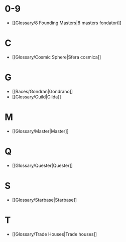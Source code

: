 
# 0-9

- [[Glossary/8 Founding Masters|8 masters fondatori]]

# C

- [[Glossary/Cosmic Sphere|Sfera cosmica]]

# G

- [[Races/Gondran|Gondrano]]
- [[Glossary/Guild|Gilda]]

# M

- [[Glossary/Master|Master]]

# Q

- [[Glossary/Quester|Quester]]

# S

- [[Glossary/Starbase|Starbase]]

# T

- [[Glossary/Trade Houses|Trade houses]]